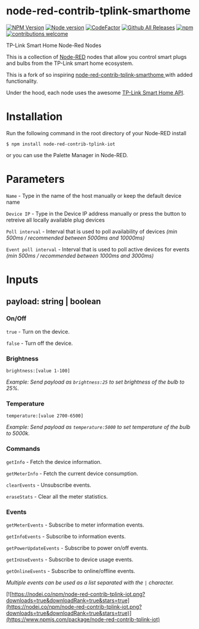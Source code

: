 # node-red-contrib-tplink-smarthome
[![NPM Version](https://img.shields.io/npm/v/node-red-contrib-tplink-iot.svg?style=flat-square)](https://www.npmjs.com/package/node-red-contrib-tplink-iot) [![Node version](https://img.shields.io/node/v/node-red-contrib-tplink-iot.svg?style=flat-square)](http://nodejs.org/download/) [![CodeFactor](https://www.codefactor.io/repository/github/mental05/node-red-contrib-tplink-iot/badge)](https://www.codefactor.io/repository/github/mental05/node-red-contrib-tplink-iot) [![Github All Releases](https://img.shields.io/github/downloads/mental05/node-red-contrib-tplink-iot/total.svg?style=flat-square)](https://github.com/mental05/node-red-contrib-tplink-iot/releases) [![npm](https://img.shields.io/npm/l/node-red-contrib-tplink-iot.svg?style=flat-square)](https://github.com/mental05/node-red-contrib-tplink-iot/blob/master/LICENSE) [![contributions welcome](https://img.shields.io/badge/contributions-welcome-brightgreen.svg?style=flat-square)](https://github.com/Felixls/node-red-contrib-tplink-smarthome/issues)

TP-Link Smart Home Node-Red Nodes

This is a collection of [Node-RED](https://nodered.org/) nodes that allow you control smart plugs and bulbs from the TP-Link smart home ecosystem.

This is a fork of so inspiring [node-red-contrib-tplink-smarthome
](https://github.com/Felixls/node-red-contrib-tplink-smarthome) with added functionality.

Under the hood, each node uses the awesome [TP-Link Smart Home API](https://github.com/plasticrake/tplink-smarthome-api).

# Installation

Run the following command in the root directory of your Node-RED install

`$ npm install node-red-contrib-tplink-iot`

or you can use the Palette Manager in Node-RED.

# Parameters

`Name` - Type in the name of the host manually or keep the default device name

`Device IP` - Type in the Device IP address manually or press the button to retreive all locally available plug devices

`Poll interval` - Interval that is used to poll availability of devices *(min 500ms / recommended between 5000ms and 10000ms)*

`Event poll interval` - Interval that is used to poll active devices for events *(min 500ms / recommended between 1000ms and 3000ms)*

# Inputs

## payload: string | boolean

### On/Off

`true` - Turn on the device.

`false` - Turn off the device.

### Brightness

`brightness:[value 1-100]`

*Example: Send payload as `brightness:25` to set brightness of the bulb to 25%.*

### Temperature

`temperature:[value 2700-6500]`

*Example: Send payload as `temperature:5000` to set temperature of the bulb to 5000k.*

### Commands

`getInfo` - Fetch the device information.

`getMeterInfo` - Fetch the current device consumption.

`clearEvents` - Unsubscribe events.

`eraseStats` - Clear all the meter statistics.

### Events

`getMeterEvents` - Subscribe to meter information events.

`getInfoEvents` - Subscribe to information events.

`getPowerUpdateEvents` - Subscribe to power on/off events.

`getInUseEvents` - Subscribe to device usage events.

`getOnlineEvents` - Subscribe to online/offline events.

*Multiple events can be used as a list separated with the `|` character.*

[![https://nodei.co/npm/node-red-contrib-tplink-iot.png?downloads=true&downloadRank=true&stars=true](https://nodei.co/npm/node-red-contrib-tplink-iot.png?downloads=true&downloadRank=true&stars=true)](https://www.npmjs.com/package/node-red-contrib-tplink-iot)
